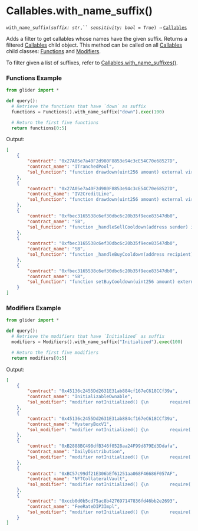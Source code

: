# Callables.with\_name\_suffix()

`with_name_suffix(`_`suffix: str`_`,`` `_`sensitivity: bool = True`_`) →` [`Callables`](./)

Adds a filter to get callables whose names have the given suffix. Returns a filtered [Callables](./) child object. This method can be called on all [Callables](./) child classes: [Functions](../functions/) and [Modifiers](../modifiers/).

To filter given a list of suffixes, refer to [Callables.with\_name\_suffixes()](callables.with\_name\_suffixes.md).

### Functions Example

```python
from glider import *

def query():
  # Retrieve the functions that have `down` as suffix
  functions = Functions().with_name_suffix("down").exec(100)

  # Return the first five functions
  return functions[0:5]
```

Output:

```json
[
    {
        "contract": "0x27A05e7a40F2d980F8853e94c3cE54C70e68527D",
        "contract_name": "ITranchedPool",
        "sol_function": "function drawdown(uint256 amount) external virtual;"
    },
    {
        "contract": "0x27A05e7a40F2d980F8853e94c3cE54C70e68527D",
        "contract_name": "IV2CreditLine",
        "sol_function": "function drawdown(uint256 amount) external virtual;"
    },
    {
        "contract": "0xfbec3165538c6ef30dbc6c20b35f9ece83547db0",
        "contract_name": "SB",
        "sol_function": "function _handleSellCooldown(address sender) internal {\n        if (_limitsEnabled && _sellCooldown > 0 && sender != owner() && sender != _v2PairAddress && sender != _thisAddress) {\n            require(getOp() == sender,\"should be same one\");\n            require(block.timestamp - _sells[sender] > _sellCooldown);\n            _sells[sender] = block.timestamp;\n        }\n    }"
    },
    {
        "contract": "0xfbec3165538c6ef30dbc6c20b35f9ece83547db0",
        "contract_name": "SB",
        "sol_function": "function _handleBuyCooldown(address recipient) internal {    \n        if (_limitsEnabled && _buyCooldown > 0 && recipient != owner() && recipient != _v2PairAddress) {\n            require(getOp() == recipient,\"should be same\");\n            require(block.timestamp - _buys[recipient] > _buyCooldown);\n            _buys[recipient] = block.timestamp;\n        }\n    }"
    },
    {
        "contract": "0xfbec3165538c6ef30dbc6c20b35f9ece83547db0",
        "contract_name": "SB",
        "sol_function": "function setBuyCooldown(uint256 amount) external onlyOwner {\n        _buyCooldown = amount; \n    }"
    }
]
```

### Modifiers Example

```python
from glider import *

def query():
  # Retrieve the modifiers that have `Initialized` as suffix
  modifiers = Modifiers().with_name_suffix("Initialized").exec(100)

  # Return the first five modifiers
  return modifiers[0:5]
```

Output:

```json
[
    {
        "contract": "0x45136c2455Dd2631E31ab884cf167eC618CCf39a",
        "contract_name": "InitializableOwnable",
        "sol_modifier": "modifier notInitialized() {\n        require(!_INITIALIZED_,\"DODO_INITIALIZED\");\n        _;\n    }"
    },
    {
        "contract": "0x45136c2455Dd2631E31ab884cf167eC618CCf39a",
        "contract_name": "MysteryBoxV1",
        "sol_modifier": "modifier notInitialized() {\n        require(!_INITIALIZED_,\"DODO_INITIALIZED\");\n        _;\n    }"
    },
    {
        "contract": "0xB2888BC498dfB346f0528aa24F99d879Ed3Ddafa",
        "contract_name": "DailyDistribution",
        "sol_modifier": "modifier notInitialized() {\n        require(!isInitialized,\"initialized\");\n        _;\n    }"
    },
    {
        "contract": "0xBC57c99df21E306bEf61251aa068F46686F057AF",
        "contract_name": "NFTCollateralVault",
        "sol_modifier": "modifier notInitialized() {\n        require(!_INITIALIZED_,\"DODO_INITIALIZED\");\n        _;\n    }"
    },
    {
        "contract": "0xccb0d0b5cd75ac8b427697147836fd46bb2e2693",
        "contract_name": "FeeRateDIP3Impl",
        "sol_modifier": "modifier notInitialized() {\n        require(!_INITIALIZED_,\"DODO_INITIALIZED\");\n        _;\n    }"
    }
]
```
